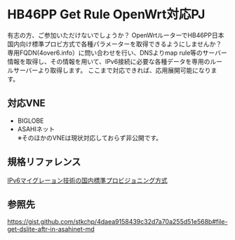 # HB46PP Get Rule OpenWrt対応PJ

有志の方、ご参加いただけないでしょうか？
OpenWrtルーターでHB46PP日本国内向け標準プロビ方式で各種パラメーターを取得できるようにしませんか？  
専用FQDN(4over6.info）に問い合わせを行い、DNSよりmap rule等のサーバー情報を取得し、その情報を用いて、IPv6接続に必要な各種データを専用のルールサーバーより取得します。
ここまで対応できれば、応用展開可能になります。

## 対応VNE
- BIGLOBE
- ASAHIネット  
※そのほかのVNEは現状対応しておらず非公開です。

## 規格リファレンス
[IPv6マイグレーョン技術の国内標準プロビジョニング方式](https://github.com/v6pc/v6mig-prov/blob/1.1/spec.md)

## 参照先
https://gist.github.com/stkchp/4daea9158439c32d7a70a255d51e568b#file-get-dslite-aftr-in-asahinet-md
